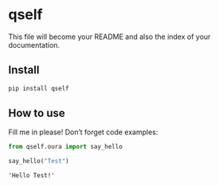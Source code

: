 qself
================

<!-- WARNING: THIS FILE WAS AUTOGENERATED! DO NOT EDIT! -->

This file will become your README and also the index of your
documentation.

## Install

``` sh
pip install qself
```

## How to use

Fill me in please! Don’t forget code examples:

``` python
from qself.oura import say_hello
```

``` python
say_hello("Test")
```

    'Hello Test!'
